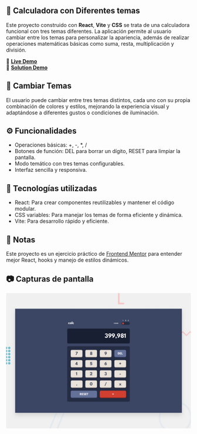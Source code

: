 ## 🧮 Calculadora con Diferentes temas  

Este proyecto construido con **React**, **Vite** y **CSS** se trata de una calculadora funcional con tres temas diferentes. La aplicación permite al usuario cambiar entre los temas para personalizar la apariencia, además de realizar operaciones matemáticas básicas como suma, resta, multiplicación y división.

🔗 **[Live Demo]()**  
🔗 **[Solution Demo]()**  

## 🔄 Cambiar Temas  
El usuario puede cambiar entre tres temas distintos, cada uno con su propia combinación de colores y estilos, mejorando la experiencia visual y adaptándose a diferentes gustos o condiciones de iluminación.

## ⚙️ Funcionalidades  
- Operaciones básicas: +, -, *, /  
- Botones de función: DEL para borrar un dígito, RESET para limpiar la pantalla.  
- Modo temático con tres temas configurables.
- Interfaz sencilla y responsiva.  

## 🔗 Tecnologías utilizadas  
- React: Para crear componentes reutilizables y mantener el código modular.  
- CSS variables: Para manejar los temas de forma eficiente y dinámica.  
- Vite: Para desarrollo rápido y eficiente.  

## 📌 Notas  
Este proyecto es un ejercicio práctico de [Frontend Mentor](https://www.frontendmentor.io/) para entender mejor React, hooks y manejo de estilos dinámicos.

## 📷 Capturas de pantalla  
![Calculator app Screenshot](./design/desktop-preview.jpg)  